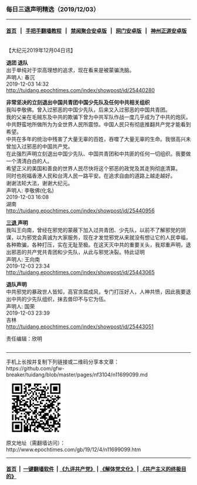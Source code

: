 ### 每日三退声明精选（2019/12/03）
------------------------

#### [首页](https://github.com/gfw-breaker/banned-news/blob/master/README.md) &nbsp;&nbsp;|&nbsp;&nbsp; [手把手翻墙教程](https://github.com/gfw-breaker/guides/wiki) &nbsp;&nbsp;|&nbsp;&nbsp; [禁闻聚合安卓版](https://github.com/gfw-breaker/bn-android) &nbsp;&nbsp;|&nbsp;&nbsp; [网门安卓版](https://github.com/oGate2/oGate) &nbsp;&nbsp;|&nbsp;&nbsp; [神州正道安卓版](https://github.com/SzzdOgate/update) 



<div class="column" id="artbody" itemprop="articleBody">
 <!-- article content begin -->
 <p>
  【大纪元2019年12月04日讯】
 </p>
 <p>
  <strong>
   退团 退队
  </strong>
  <br/>
  出于单纯对于崇高理想的追求，现在看来是被蒙骗洗脑。
  <br/>
  声明人: 春沉
  <br/>
  2019-12-03 14:32
  <br/>
  <a href="http://tuidang.epochtimes.com/index/showpost/id/25440280">
   http://tuidang.epochtimes.com/index/showpost/id/25440280
  </a>
 </p>
 <p>
  <strong>
   非常坚决的立刻退出中国共青团中国少先队及任何中共相关组织
  </strong>
  <br/>
  我叫李敬佛。曾入过邪恶的中国少先队，后来又入过邪恶的中国共青团。
  <br/>
  我的父亲在毛贼东及中共的欺骗下曾为中共军队作战一度几乎成为了中共的炮灰。
  <br/>
  中共野蛮地所做所为为全世界人民所震惊。中国人民只有彻底推翻共产党才能看到希望。
  <br/>
  中共在多年的统治中残害了大量无辜的百姓，吞噬了大量无辜的生命。我很高兴未曾加入过邪恶的中国共产党。
  <br/>
  在此强烈声明立刻退出中国少先队、中国共青团和中共匪的任何一切组织。我要做一个清清白白的人。
  <br/>
  希望正义的美国和善良的世界人民尽快将这个邪恶的政党及其走狗彻底清算。
  <br/>
  同时也祝福香港人民和台湾人民一路平安。在追求自由的道路上越走越好。
  <br/>
  谢谢法轮大法，谢谢大纪元。
  <br/>
  声明人: 李敬佛(化名)
  <br/>
  2019-12-03 16:08
  <br/>
  湖南
  <br/>
  <a href="http://tuidang.epochtimes.com/index/showpost/id/25440956">
   http://tuidang.epochtimes.com/index/showpost/id/25440956
  </a>
 </p>
 <p>
  <strong>
   <a href="http://www.epochtimes.com/gb/tag/%E4%B8%89%E9%80%80.html">
    三退
   </a>
   声明
  </strong>
  <br/>
  我叫王向南，曾经在邪党的蒙蔽下加入过共青团、少先队，以前不了解邪党的阴谋，以为邪党会真诚为大家服务，现在才发觉邪党从来就没有想让它的人民幸福，各种欺骗，各种打压，实在无耻至极。在这天灭中共的重要关头，我郑重声明，退出邪恶的共产党共青团和少先队，从此与邪党决裂。特此证明
  <br/>
  声明人: 王向南
  <br/>
  2019-12-03 23:34
  <br/>
  <a href="http://tuidang.epochtimes.com/index/showpost/id/25443065">
   http://tuidang.epochtimes.com/index/showpost/id/25443065
  </a>
 </p>
 <p>
  <strong>
   退队声明
  </strong>
  <br/>
  中共邪党的暴政世人皆知，高官贪腐成风，专门打压好人，人神共愤，因此我要退出中共的少先队组织，抹去兽印不与它为伍。
  <br/>
  声明人: 国荣
  <br/>
  2019-12-03 23:39
  <br/>
  吉林
  <br/>
  <a href="http://tuidang.epochtimes.com/index/showpost/id/25443051">
   http://tuidang.epochtimes.com/index/showpost/id/25443051
  </a>
 </p>
 <p>
  责任编辑：欣明
 </p>
 <!-- article content end -->
 <div id="below_article_ad">
  <div id="below_article_ad_inner">
  </div>
 </div>
</div>

<hr/>
手机上长按并复制下列链接或二维码分享本文章：<br/>
https://github.com/gfw-breaker/tuidang/blob/master/pages/nf3104/n11699099.md <br/>
<a href='https://github.com/gfw-breaker/tuidang/blob/master/pages/nf3104/n11699099.md'><img src='https://github.com/gfw-breaker/tuidang/blob/master/pages/nf3104/n11699099.md.png'/></a> <br/>
原文地址（需翻墙访问）：http://www.epochtimes.com/gb/19/12/4/n11699099.htm


------------------------
#### [首页](https://github.com/gfw-breaker/banned-news/blob/master/README.md) &nbsp;|&nbsp; [一键翻墙软件](https://github.com/gfw-breaker/nogfw/blob/master/README.md) &nbsp;| [《九评共产党》](https://github.com/gfw-breaker/9ping.md/blob/master/README.md#九评之一评共产党是什么) | [《解体党文化》](https://github.com/gfw-breaker/jtdwh.md/blob/master/README.md) | [《共产主义的终极目的》](https://github.com/gfw-breaker/gczydzjmd.md/blob/master/README.md)


<img src='http://gfw-breaker.win/tuidang/pages/nf3104/n11699099.md' width='0px' height='0px'/>